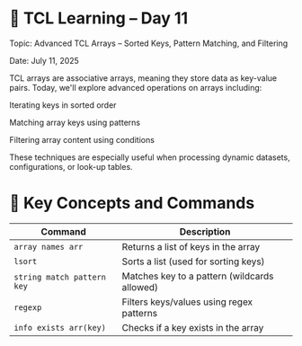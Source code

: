 # 📘 TCL Learning – Day 11

Topic: Advanced TCL Arrays – Sorted Keys, Pattern Matching, and Filtering

Date: July 11, 2025

TCL arrays are associative arrays, meaning they store data as key-value pairs. Today, we'll explore advanced operations on arrays including:

Iterating keys in sorted order

Matching array keys using patterns

Filtering array content using conditions

These techniques are especially useful when processing dynamic datasets, configurations, or look-up tables.

# 🔹 Key Concepts and Commands

| Command                  | Description                                 |
|--------------------------|---------------------------------------------|
| `array names arr`        | Returns a list of keys in the array         |
| `lsort`                  | Sorts a list (used for sorting keys)        |
| `string match pattern key` | Matches key to a pattern (wildcards allowed) |
| `regexp`                 | Filters keys/values using regex patterns    |
| `info exists arr(key)`   | Checks if a key exists in the array         |
